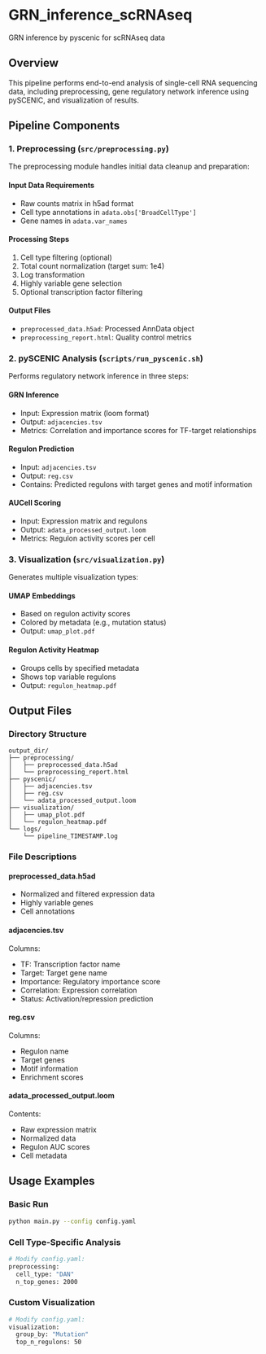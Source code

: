 # GRN_inference_scRNAseq
GRN inference by pyscenic for scRNAseq data 

## Overview

This pipeline performs end-to-end analysis of single-cell RNA sequencing data, including preprocessing, gene regulatory network inference using pySCENIC, and visualization of results.

## Pipeline Components

### 1. Preprocessing (`src/preprocessing.py`)

The preprocessing module handles initial data cleanup and preparation:

#### Input Data Requirements
- Raw counts matrix in h5ad format
- Cell type annotations in `adata.obs['BroadCellType']`
- Gene names in `adata.var_names`

#### Processing Steps
1. Cell type filtering (optional)
2. Total count normalization (target sum: 1e4)
3. Log transformation
4. Highly variable gene selection
5. Optional transcription factor filtering

#### Output Files
- `preprocessed_data.h5ad`: Processed AnnData object
- `preprocessing_report.html`: Quality control metrics

### 2. pySCENIC Analysis (`scripts/run_pyscenic.sh`)

Performs regulatory network inference in three steps:

#### GRN Inference
- Input: Expression matrix (loom format)
- Output: `adjacencies.tsv`
- Metrics: Correlation and importance scores for TF-target relationships

#### Regulon Prediction
- Input: `adjacencies.tsv`
- Output: `reg.csv`
- Contains: Predicted regulons with target genes and motif information

#### AUCell Scoring
- Input: Expression matrix and regulons
- Output: `adata_processed_output.loom`
- Metrics: Regulon activity scores per cell

### 3. Visualization (`src/visualization.py`)

Generates multiple visualization types:

#### UMAP Embeddings
- Based on regulon activity scores
- Colored by metadata (e.g., mutation status)
- Output: `umap_plot.pdf`

#### Regulon Activity Heatmap
- Groups cells by specified metadata
- Shows top variable regulons
- Output: `regulon_heatmap.pdf`

## Output Files

### Directory Structure
```
output_dir/
├── preprocessing/
│   ├── preprocessed_data.h5ad
│   └── preprocessing_report.html
├── pyscenic/
│   ├── adjacencies.tsv
│   ├── reg.csv
│   └── adata_processed_output.loom
├── visualization/
│   ├── umap_plot.pdf
│   └── regulon_heatmap.pdf
└── logs/
    └── pipeline_TIMESTAMP.log
```

### File Descriptions

#### preprocessed_data.h5ad
- Normalized and filtered expression data
- Highly variable genes
- Cell annotations

#### adjacencies.tsv
Columns:
- TF: Transcription factor name
- Target: Target gene name
- Importance: Regulatory importance score
- Correlation: Expression correlation
- Status: Activation/repression prediction

#### reg.csv
Columns:
- Regulon name
- Target genes
- Motif information
- Enrichment scores

#### adata_processed_output.loom
Contents:
- Raw expression matrix
- Normalized data
- Regulon AUC scores
- Cell metadata

## Usage Examples

### Basic Run
```bash
python main.py --config config.yaml
```

### Cell Type-Specific Analysis
```bash
# Modify config.yaml:
preprocessing:
  cell_type: "DAN"
  n_top_genes: 2000
```

### Custom Visualization
```bash
# Modify config.yaml:
visualization:
  group_by: "Mutation"
  top_n_regulons: 50
```
